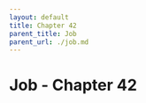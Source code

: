 ```yaml
---
layout: default
title: Chapter 42
parent_title: Job
parent_url: ./job.md
---
```


# Job - Chapter 42
